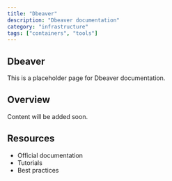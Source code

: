 ```yaml
---
title: "Dbeaver"
description: "Dbeaver documentation"
category: "infrastructure"
tags: ["containers", "tools"]
---
```


## Dbeaver

This is a placeholder page for Dbeaver documentation.

## Overview

Content will be added soon.

## Resources

- Official documentation
- Tutorials
- Best practices
